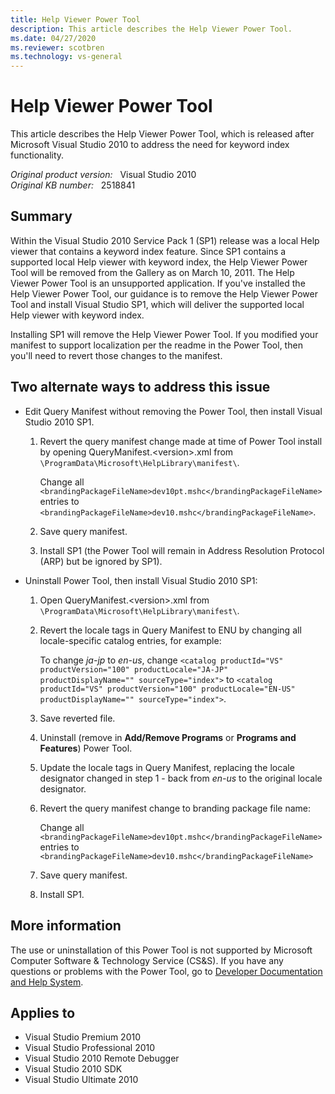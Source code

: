 ```yaml
---
title: Help Viewer Power Tool
description: This article describes the Help Viewer Power Tool.
ms.date: 04/27/2020
ms.reviewer: scotbren
ms.technology: vs-general
---
```

# Help Viewer Power Tool

This article describes the Help Viewer Power Tool, which is released after Microsoft Visual Studio 2010 to address the need for keyword index functionality.

_Original product version:_ &nbsp; Visual Studio 2010  
_Original KB number:_ &nbsp; 2518841

## Summary

Within the Visual Studio 2010 Service Pack 1 (SP1) release was a local Help viewer that contains a keyword index feature. Since SP1 contains a supported local Help viewer with keyword index, the Help Viewer Power Tool will be removed from the Gallery as on March 10, 2011. The Help Viewer Power Tool is an unsupported application. If you've installed the Help Viewer Power Tool, our guidance is to remove the Help Viewer Power Tool and install Visual Studio SP1, which will deliver the supported local Help viewer with keyword index.

Installing SP1 will remove the Help Viewer Power Tool. If you modified your manifest to support localization per the readme in the Power Tool, then you'll need to revert those changes to the manifest.

## Two alternate ways to address this issue

- Edit Query Manifest without removing the Power Tool, then install Visual Studio 2010 SP1.

    1. Revert the query manifest change made at time of Power Tool install by opening QueryManifest.\<version>.xml from `\ProgramData\Microsoft\HelpLibrary\manifest\`.

        Change all `<brandingPackageFileName>dev10pt.mshc</brandingPackageFileName>` entries to `<brandingPackageFileName>dev10.mshc</brandingPackageFileName>`.
    2. Save query manifest.
    3. Install SP1 (the Power Tool will remain in Address Resolution Protocol (ARP) but be ignored by SP1).

- Uninstall Power Tool, then install Visual Studio 2010 SP1:

    1. Open QueryManifest.\<version>.xml from `\ProgramData\Microsoft\HelpLibrary\manifest\`.
    2. Revert the locale tags in Query Manifest to ENU by changing all locale-specific catalog entries, for example:

        To change *ja-jp* to *en-us*, change `<catalog productId="VS" productVersion="100" productLocale="JA-JP" productDisplayName="" sourceType="index">` to  `<catalog productId="VS" productVersion="100" productLocale="EN-US" productDisplayName="" sourceType="index">`.
    3. Save reverted file.
    4. Uninstall (remove in **Add/Remove Programs** or **Programs and Features**) Power Tool.
    5. Update the locale tags in Query Manifest, replacing the locale designator changed in step 1 - back from *en-us* to the original locale designator.
    6. Revert the query manifest change to branding package file name:

        Change all `<brandingPackageFileName>dev10pt.mshc</brandingPackageFileName>` entries to `<brandingPackageFileName>dev10.mshc</brandingPackageFileName>`

    7. Save query manifest.
    8. Install SP1.

## More information

The use or uninstallation of this Power Tool is not supported by Microsoft Computer Software & Technology Service (CS&S). If you have any questions or problems with the Power Tool, go to [Developer Documentation and Help System](https://social.msdn.microsoft.com/Forums/home?forum=devdocs).

## Applies to

- Visual Studio Premium 2010
- Visual Studio Professional 2010
- Visual Studio 2010 Remote Debugger
- Visual Studio 2010 SDK
- Visual Studio Ultimate 2010

